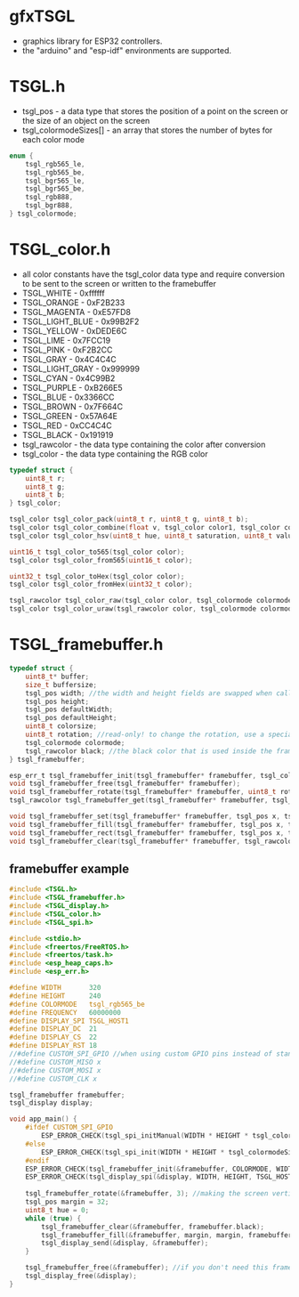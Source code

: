 # gfxTSGL
* graphics library for ESP32 controllers.
* the "arduino" and "esp-idf" environments are supported.

# TSGL.h
* tsgl_pos - a data type that stores the position of a point on the screen or the size of an object on the screen
* tsgl_colormodeSizes[] - an array that stores the number of bytes for each color mode
```c
enum {
    tsgl_rgb565_le,
    tsgl_rgb565_be,
    tsgl_bgr565_le,
    tsgl_bgr565_be,
    tsgl_rgb888,
    tsgl_bgr888,
} tsgl_colormode;
```

# TSGL_color.h
* all color constants have the tsgl_color data type and require conversion to be sent to the screen or written to the framebuffer
* TSGL_WHITE - 0xffffff
* TSGL_ORANGE - 0xF2B233
* TSGL_MAGENTA - 0xE57FD8
* TSGL_LIGHT_BLUE - 0x99B2F2
* TSGL_YELLOW - 0xDEDE6C
* TSGL_LIME - 0x7FCC19
* TSGL_PINK - 0xF2B2CC
* TSGL_GRAY - 0x4C4C4C
* TSGL_LIGHT_GRAY - 0x999999
* TSGL_CYAN - 0x4C99B2
* TSGL_PURPLE - 0xB266E5
* TSGL_BLUE - 0x3366CC
* TSGL_BROWN - 0x7F664C
* TSGL_GREEN - 0x57A64E
* TSGL_RED - 0xCC4C4C
* TSGL_BLACK - 0x191919
* tsgl_rawcolor - the data type containing the color after conversion
* tsgl_color - the data type containing the RGB color
```c
typedef struct {
    uint8_t r;
    uint8_t g;
    uint8_t b;
} tsgl_color;

tsgl_color tsgl_color_pack(uint8_t r, uint8_t g, uint8_t b);
tsgl_color tsgl_color_combine(float v, tsgl_color color1, tsgl_color color2);
tsgl_color tsgl_color_hsv(uint8_t hue, uint8_t saturation, uint8_t value);

uint16_t tsgl_color_to565(tsgl_color color);
tsgl_color tsgl_color_from565(uint16_t color);

uint32_t tsgl_color_toHex(tsgl_color color);
tsgl_color tsgl_color_fromHex(uint32_t color);

tsgl_rawcolor tsgl_color_raw(tsgl_color color, tsgl_colormode colormode);
tsgl_color tsgl_color_uraw(tsgl_rawcolor color, tsgl_colormode colormode);
```

# TSGL_framebuffer.h
```c
typedef struct {
    uint8_t* buffer;
    size_t buffersize;
    tsgl_pos width; //the width and height fields are swapped when calling tsgl_framebuffer_rotate with parameter 1 or 3
    tsgl_pos height;
    tsgl_pos defaultWidth;
    tsgl_pos defaultHeight;
    uint8_t colorsize;
    uint8_t rotation; //read-only! to change the rotation, use a special method
    tsgl_colormode colormode;
    tsgl_rawcolor black; //the black color that is used inside the framebuffer, however, you can use it for the same framebuffer since it is converted specifically for it
} tsgl_framebuffer;

esp_err_t tsgl_framebuffer_init(tsgl_framebuffer* framebuffer, tsgl_colormode colormode, tsgl_pos width, tsgl_pos height, int64_t caps);
void tsgl_framebuffer_free(tsgl_framebuffer* framebuffer);
void tsgl_framebuffer_rotate(tsgl_framebuffer* framebuffer, uint8_t rotation); //rotates the indexing of the framebuffer and not the framebuffer itself
tsgl_rawcolor tsgl_framebuffer_get(tsgl_framebuffer* framebuffer, tsgl_pos x, tsgl_pos y);

void tsgl_framebuffer_set(tsgl_framebuffer* framebuffer, tsgl_pos x, tsgl_pos y, tsgl_rawcolor color);
void tsgl_framebuffer_fill(tsgl_framebuffer* framebuffer, tsgl_pos x, tsgl_pos y, tsgl_pos width, tsgl_pos height, tsgl_rawcolor color);
void tsgl_framebuffer_rect(tsgl_framebuffer* framebuffer, tsgl_pos x, tsgl_pos y, tsgl_pos width, tsgl_pos height, tsgl_rawcolor color);
void tsgl_framebuffer_clear(tsgl_framebuffer* framebuffer, tsgl_rawcolor color);
```
## framebuffer example
```c
#include <TSGL.h>
#include <TSGL_framebuffer.h>
#include <TSGL_display.h>
#include <TSGL_color.h>
#include <TSGL_spi.h>

#include <stdio.h>
#include <freertos/FreeRTOS.h>
#include <freertos/task.h>
#include <esp_heap_caps.h>
#include <esp_err.h>

#define WIDTH       320
#define HEIGHT      240
#define COLORMODE   tsgl_rgb565_be
#define FREQUENCY   60000000
#define DISPLAY_SPI TSGL_HOST1
#define DISPLAY_DC  21
#define DISPLAY_CS  22
#define DISPLAY_RST 18
//#define CUSTOM_SPI_GPIO //when using custom GPIO pins instead of standard ones, the frequency cannot be higher than 26 megahertz (20000000 recommended)
//#define CUSTOM_MISO x
//#define CUSTOM_MOSI x
//#define CUSTOM_CLK x

tsgl_framebuffer framebuffer;
tsgl_display display;

void app_main() {
    #ifdef CUSTOM_SPI_GPIO
        ESP_ERROR_CHECK(tsgl_spi_initManual(WIDTH * HEIGHT * tsgl_colormodeSizes[COLORMODE], TSGL_HOST1, CUSTOM_MISO, CUSTOM_MOSI, CUSTOM_CLK));
    #else
        ESP_ERROR_CHECK(tsgl_spi_init(WIDTH * HEIGHT * tsgl_colormodeSizes[COLORMODE], TSGL_HOST1));
    #endif
    ESP_ERROR_CHECK(tsgl_framebuffer_init(&framebuffer, COLORMODE, WIDTH, HEIGHT, 0));
    ESP_ERROR_CHECK(tsgl_display_spi(&display, WIDTH, HEIGHT, TSGL_HOST1, FREQUENCY, DISPLAY_DC, DISPLAY_CS, DISPLAY_RST));
    
    tsgl_framebuffer_rotate(&framebuffer, 3); //making the screen vertical
    tsgl_pos margin = 32;
    uint8_t hue = 0;
    while (true) {
        tsgl_framebuffer_clear(&framebuffer, framebuffer.black);
        tsgl_framebuffer_fill(&framebuffer, margin, margin, framebuffer.width - (margin * 2), framebuffer.height - (margin * 2), tsgl_color_raw(tsgl_color_hsv(hue++, 255, 255), COLORMODE));
        tsgl_display_send(&display, &framebuffer);
    }

    tsgl_framebuffer_free(&framebuffer); //if you don't need this framebuffer anymore, then you should unload it.
    tsgl_display_free(&display);
}
```